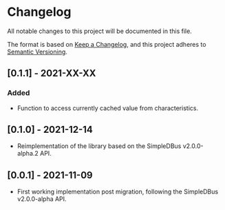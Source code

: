 # Changelog
All notable changes to this project will be documented in this file.

The format is based on [Keep a Changelog](https://keepachangelog.com/en/1.0.0/),
and this project adheres to [Semantic Versioning](https://semver.org/spec/v2.0.0.html).

## [0.1.1] - 2021-XX-XX

### Added
- Function to access currently cached value from characteristics.

## [0.1.0] - 2021-12-14
- Reimplementation of the library based on the SimpleDBus v2.0.0-alpha.2 API.

## [0.0.1] - 2021-11-09
- First working implementation post migration, following the SimpleDBus v2.0.0-alpha API.
